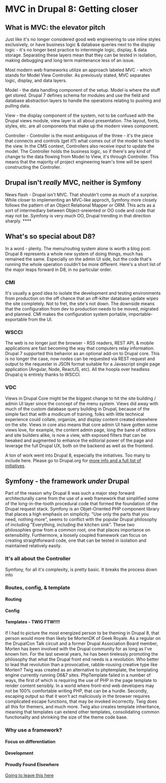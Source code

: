 # MVC in Drupal 8: Getting closer
## What is MVC: the elevator pitch

Just like it's no longer considered good web engineering to use inline styles exclusively, or have business logic &  database queries next to the display logic - it's no longer best practice to intermingle logic, display, & data storage. Separating these layers mean that they can be tested in isolation, making debugging and long term maintenance less of an issue.

Most modern web frameworks utilize an approach labeled MVC - which stands for Model View Controller.  As previously stated, MVC separates logic, display, and data layers.

Model - the data handling component of the setup. Model is where the stuff get stored.  Drupal 7 defines schema for modules and use the field and database abstraction layers to handle the operations relating to pushing and pulling data.

View - the display component of the system, not to be confused with the Drupal views module, view layer is all about presentation. The layout, fonts, styles, etc. are all components that make up the modern views component.

Controller - Controller is the most ambiguous of the three - it's the piece that connects and controls (get it?) what comes out of the model to hand to the view.  In the CMS context, Controllers also receive input to update the model.  The Controller holds the business logic, so if there's any kind of change to the data flowing from Model to View, it's through Controller.  This means that the majority of project engineering team's  time will be spent constructing the Controller.

## Drupal isn't *really* MVC, neither is Symfony

News flash - Drupal isn't MVC. That shouldn't come as much of a surprise. While closer to implementing an MVC-like approch, Symfony more closely follows the pattern of an Object Relational Mapper or ORM.  This acts as a sort of intermediary between Object-oreiented or OO code and code that may not be.  Symfony is very much OO, Drupal trending in that direction sharply.  ****

## What's so special about D8?

In a word - plenty. The menu/routing system alone is worth a blog post.  Drupal 8 represents a whole new system of doing things, much has remained the same.  Especially on the admin UI side, but the code that's running the whole operation couldn't be more different.  Here's a short list of the major leaps forward in D8, in no particular order.

### CMI

It's usually a good idea to isolate the development and testing environments from production on the off chance that an off-kilter database update wipes the site completely. Not to fret, the site's not down.  The downside means that the configuration from dev to production needs to be moved, migrated and planned.  CMI makes the configuration system portable, importable-exportable from the UI.

### WSCCI

The web is no longer just the browser - RSS readers, REST API, & mobile applications are fast becoming the way that computers relay information.  Drupal 7 supported this behavior as an optional add-on to Drupal core.  This is no longer the case, now nodes can be requested via REST request and output to the requester in JSON format suitable for a Javascript single page application (Angular, Node, ReactJS, etc).  All the hoopla over headless Drupal:q is entirely thanks to WSCCI.

### VDC

Views in Drupal Core might be the biggest change to hit the site building / admin UI layer since the concept of the menu system. Views did away with much of the custom database query building in Drupal, because of the simple fact that with a modicum of training, folks with little technical experience could collate, organize, and display content created elsewhere on the site.  Views in core also means that core admin UI have gotten some views love, for example, the content admin page, long the bane of editors and site builders alike, is now a view, with exposed filters that can be tweaked and augmented to enhance the editorial power of the page and leverage the full Drupal UX, both on the backend as well as the frontend.

A ton of work went into Drupal 8, especially the initiatives.  Too many to include here.  Please go to Drupal.org for [more info and a full list of initiatives](https://www.drupal.org/community-initiatives/drupal-core).

## Symfony - the framework *under* Drupal

Part of the reason why Drupal 8 was such a major step forward architecturally came from the use of a web framework that simplified some of the long-in-the-tooth procedural code that formed the foundation of the Drupal request stack.  Symfony is an Objet-Oriented PHP component library that places a high emphasis on simplicity.  "Use only the parts that you need, nothing more", seems to conflict with the popular Drupal philosophy of including "Everything, including the kitchen sink". These two philosophies grow from a common root, one that places importance on extensibility.  Furthermore, a loosely coupled framework can focus on creating straightforward code, one that can be tested in isolation and maintained relatively easily.

### It's all about the Controller

Symfony, for all it's complexity, is pretty basic.  It breaks the process down into 

### Routes, config, & template
#### Routing
#### Config
#### Templates - TWIG FTW!!!!
If I had to picture the most energized person to be theming in Drupal 8, that person would more than likely be MortenDK of Geek Royale. As a regular on the DrupalCon Talk circuit and a former Drupal Association Board member, Morten has been involved with the Drupal community for as long as I've known him.  For the last several years, he has been tirelessly promoting the philosophy that what the Drupal front end needs is a revolution.  Who better to lead that revolution than a provocative, rabble-rousing creative type like Morten?  Twig was created as an alternative to phptemplate, the templating engine currently running D6&7 sites.  PhpTemplate failed in a number of ways, the first of which is requiring the use of PHP in the page template to render content sensibly.  In a world where front-end web developers may not be 100% comfortable writing PHP, that can be a hurdle.  Secondly, escaping output so that it won't act maliciously in the browser requires complicated escape functions, that may be invoked incorrectly.  Twig does all this for themers, and much more. Twig also creates template inheritance, meaning that templates can extend other templates, consolidating common functionality and shrinking the size of the theme code base.

### Why use a framework?
#### Focus on differentiation
#### Development
#### Proudly Found Elsewhere

[Going to leave this here](https://prague2013.drupal.org/session/not-invented-here-proudly-found-elsewhere-drupal-8-story.html)
